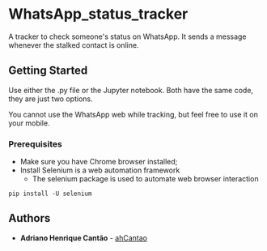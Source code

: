 # WhatsApp_status_tracker
A tracker to check someone's status on WhatsApp. It sends a message whenever the stalked contact is online.

## Getting Started
Use either the .py file or the Jupyter notebook. Both have the same code, they are just two options. 

You cannot use the WhatsApp web while tracking, but feel free to use it on your mobile.

### Prerequisites

- Make sure you have Chrome browser installed;
- Install Selenium is a web automation framework
  - The selenium package is used to automate web browser interaction

```
pip install -U selenium
```
## Authors

* **Adriano Henrique Cantão** - [ahCantao](https://github.com/ahcantao)
